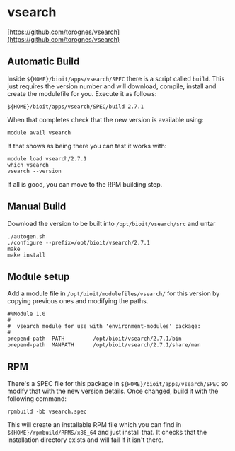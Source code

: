 # vsearch

[https://github.com/torognes/vsearch](https://github.com/torognes/vsearch)

## Automatic Build

Inside `${HOME}/bioit/apps/vsearch/SPEC` there is a script called `build`. This just requires the version number and will download, compile, install and create the modulefile for you. Execute it as follows: 

    ${HOME}/bioit/apps/vsearch/SPEC/build 2.7.1

When that completes check that the new version is available using:

    module avail vsearch

If that shows as being there you can test it works with:

    module load vsearch/2.7.1
    which vsearch
    vsearch --version

If all is good, you can move to the RPM building step.

## Manual Build

Download the version to be built into `/opt/bioit/vsearch/src` and untar

    ./autogen.sh
    ./configure --prefix=/opt/bioit/vsearch/2.7.1
    make
    make install

## Module setup

Add a module file in `/opt/bioit/modulefiles/vsearch/` for this version by copying previous ones and modifying the paths.

    #%Module 1.0
    #
    #  vsearch module for use with 'environment-modules' package:
    #
    prepend-path  PATH         /opt/bioit/vsearch/2.7.1/bin
    prepend-path  MANPATH      /opt/bioit/vsearch/2.7.1/share/man

## RPM

There's a SPEC file for this package in `${HOME}/bioit/apps/vsearch/SPEC` so modify that with the new version details. Once changed, build it with the following command:

    rpmbuild -bb vsearch.spec

This will create an installable RPM file which you can find in `${HOME}/rpmbuild/RPMS/x86_64` and just install that. It checks that the installation directory exists and will fail if it isn't there.
